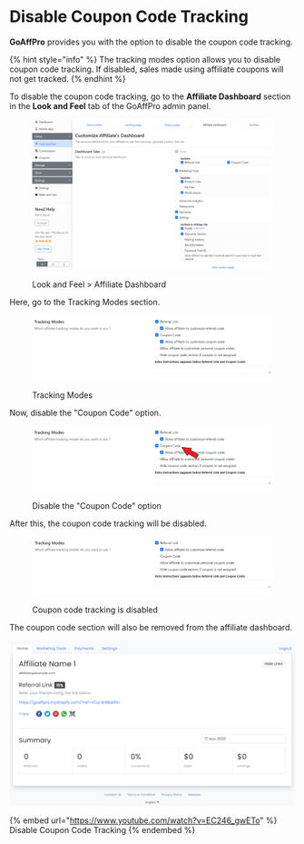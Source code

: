 # Disable Coupon Code Tracking

**GoAffPro** provides you with the option to disable the coupon code tracking.

{% hint style="info" %}
The tracking modes option allows you to disable coupon code tracking. If disabled, sales made using affiliate coupons will not get tracked.&#x20;
{% endhint %}

To disable the coupon code tracking, go to the **Affiliate Dashboard** section in the **Look and Feel** tab of the GoAffPro admin panel.

<figure><img src="../../.gitbook/assets/image (123).png" alt=""><figcaption><p>Look and Feel > Affiliate Dashboard</p></figcaption></figure>

Here, go to the Tracking Modes section.

<figure><img src="../../.gitbook/assets/image (124).png" alt=""><figcaption><p>Tracking Modes</p></figcaption></figure>

Now, disable the "Coupon Code" option.

<figure><img src="../../.gitbook/assets/Screenshot 2024-04-02 1471744.png" alt=""><figcaption><p>Disable the "Coupon Code" option</p></figcaption></figure>

After this, the coupon code tracking will be disabled.

<figure><img src="../../.gitbook/assets/image (126).png" alt=""><figcaption><p>Coupon code tracking is disabled</p></figcaption></figure>

The coupon code section will also be removed from the affiliate dashboard.

![](<../../.gitbook/assets/image (3119).png>)

{% embed url="https://www.youtube.com/watch?v=EC246_gwETo" %}
Disable Coupon Code Tracking
{% endembed %}
